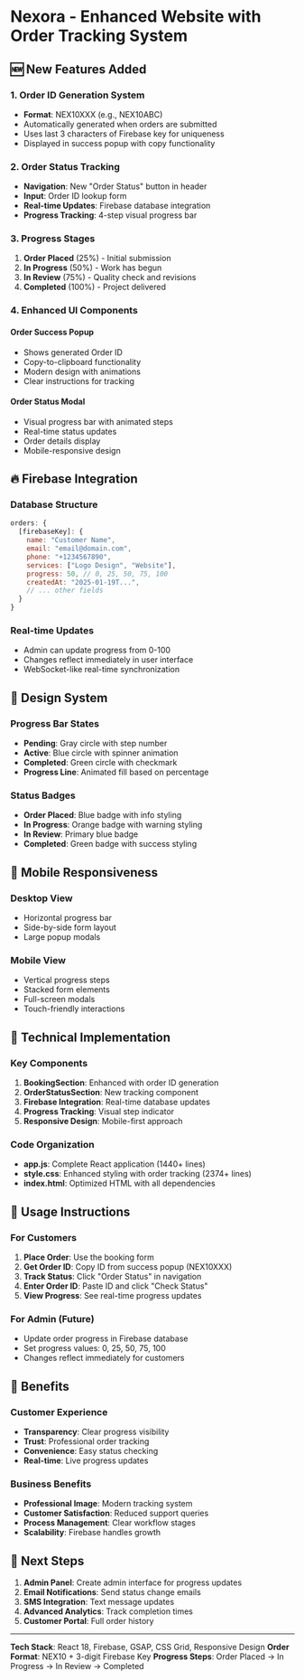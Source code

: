 # Nexora - Enhanced Website with Order Tracking System

## 🆕 New Features Added

### 1. Order ID Generation System
- **Format**: NEX10XXX (e.g., NEX10ABC)
- Automatically generated when orders are submitted
- Uses last 3 characters of Firebase key for uniqueness
- Displayed in success popup with copy functionality

### 2. Order Status Tracking
- **Navigation**: New "Order Status" button in header
- **Input**: Order ID lookup form
- **Real-time Updates**: Firebase database integration
- **Progress Tracking**: 4-step visual progress bar

### 3. Progress Stages
1. **Order Placed** (25%) - Initial submission
2. **In Progress** (50%) - Work has begun
3. **In Review** (75%) - Quality check and revisions
4. **Completed** (100%) - Project delivered

### 4. Enhanced UI Components

#### Order Success Popup
- Shows generated Order ID
- Copy-to-clipboard functionality
- Modern design with animations
- Clear instructions for tracking

#### Order Status Modal
- Visual progress bar with animated steps
- Real-time status updates
- Order details display
- Mobile-responsive design

## 🔥 Firebase Integration

### Database Structure
```javascript
orders: {
  [firebaseKey]: {
    name: "Customer Name",
    email: "email@domain.com",
    phone: "+1234567890",
    services: ["Logo Design", "Website"],
    progress: 50, // 0, 25, 50, 75, 100
    createdAt: "2025-01-19T...",
    // ... other fields
  }
}
```

### Real-time Updates
- Admin can update progress from 0-100
- Changes reflect immediately in user interface
- WebSocket-like real-time synchronization

## 🎨 Design System

### Progress Bar States
- **Pending**: Gray circle with step number
- **Active**: Blue circle with spinner animation
- **Completed**: Green circle with checkmark
- **Progress Line**: Animated fill based on percentage

### Status Badges
- **Order Placed**: Blue badge with info styling
- **In Progress**: Orange badge with warning styling  
- **In Review**: Primary blue badge
- **Completed**: Green badge with success styling

## 📱 Mobile Responsiveness

### Desktop View
- Horizontal progress bar
- Side-by-side form layout
- Large popup modals

### Mobile View
- Vertical progress steps
- Stacked form elements
- Full-screen modals
- Touch-friendly interactions

## 🔧 Technical Implementation

### Key Components
1. **BookingSection**: Enhanced with order ID generation
2. **OrderStatusSection**: New tracking component
3. **Firebase Integration**: Real-time database updates
4. **Progress Tracking**: Visual step indicator
5. **Responsive Design**: Mobile-first approach

### Code Organization
- **app.js**: Complete React application (1440+ lines)
- **style.css**: Enhanced styling with order tracking (2374+ lines)
- **index.html**: Optimized HTML with all dependencies

## 🚀 Usage Instructions

### For Customers
1. **Place Order**: Use the booking form
2. **Get Order ID**: Copy ID from success popup (NEX10XXX)
3. **Track Status**: Click "Order Status" in navigation
4. **Enter Order ID**: Paste ID and click "Check Status"
5. **View Progress**: See real-time progress updates

### For Admin (Future)
- Update order progress in Firebase database
- Set progress values: 0, 25, 50, 75, 100
- Changes reflect immediately for customers

## 🎯 Benefits

### Customer Experience
- **Transparency**: Clear progress visibility
- **Trust**: Professional order tracking
- **Convenience**: Easy status checking
- **Real-time**: Live progress updates

### Business Benefits
- **Professional Image**: Modern tracking system
- **Customer Satisfaction**: Reduced support queries
- **Process Management**: Clear workflow stages
- **Scalability**: Firebase handles growth

## 🔄 Next Steps

1. **Admin Panel**: Create admin interface for progress updates
2. **Email Notifications**: Send status change emails
3. **SMS Integration**: Text message updates
4. **Advanced Analytics**: Track completion times
5. **Customer Portal**: Full order history

---

**Tech Stack**: React 18, Firebase, GSAP, CSS Grid, Responsive Design
**Order Format**: NEX10 + 3-digit Firebase Key
**Progress Steps**: Order Placed → In Progress → In Review → Completed
